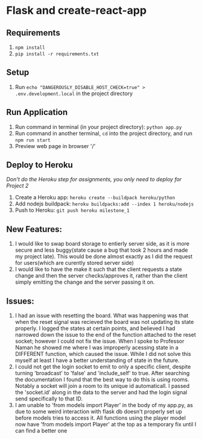 # Flask and create-react-app
 
## Requirements
1. `npm install`
2. `pip install -r requirements.txt`

## Setup
1. Run `echo "DANGEROUSLY_DISABLE_HOST_CHECK=true" > .env.development.local` in the project directory

## Run Application
1. Run command in terminal (in your project directory): `python app.py`
2. Run command in another terminal, `cd` into the project directory, and run `npm run start`
3. Preview web page in browser '/'

## Deploy to Heroku
*Don't do the Heroku step for assignments, you only need to deploy for Project 2*
1. Create a Heroku app: `heroku create --buildpack heroku/python`
2. Add nodejs buildpack: `heroku buildpacks:add --index 1 heroku/nodejs`
3. Push to Heroku: `git push heroku milestone_1`

## New Features:
1. I would like to swap board storage to entierly server side, as it is more secure and less buggy(state cause a bug that took 2 hours and made my project late). This would be done almost exactly as I did the request for users(which are curently stored server side)
2. I would like to have the make it such that the client requests a state change and then the server checks/approves it, rather than the client simply emitting the change and the server passing it on.

## Issues:
1. I had an issue with resetting the board. What was happening was that when the reset signal was recieved the board was not updating its state properly. 
I logged the states at certain points, and believed I had narrowed down the issue to the end of the function attached to the reset socket; however I could not fix the issue.
When I spoke to Professor Naman he showed me where I was improperly acessing state in a DIFFERENT function, which caused the issue. 
While I did not solve this myself at least I have a better understanding of state in the future.
2. I could not get the login socket to emit to only a specific client, despite turning 'broadcast' to 'false' and 'include_self' to true.
After searching the documentation I found that the best way to do this is using rooms. Notably a socket will join a room to its unique id automaticall.
I passed the 'socket.id' along in the data to the server and had the login signal send specifically to that ID.
3. I am unable to 'from models import Player' in the body of my app.py, as due to some weird interaction with flask db doesn't properly set up before models tries to access it. All functions using the player model now have 'from models import Player' at the top as a temporary fix until I can find a better one